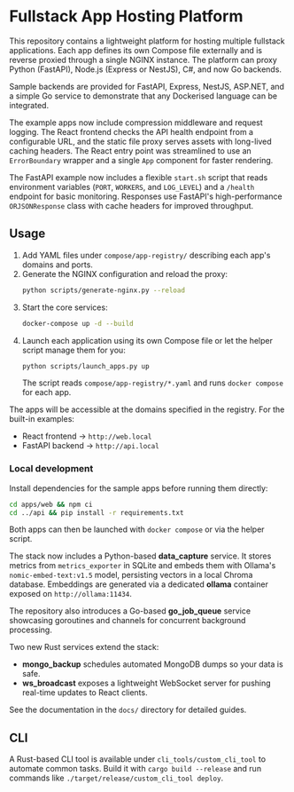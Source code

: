 # Fullstack App Hosting Platform

This repository contains a lightweight platform for hosting multiple fullstack applications. Each app defines its own Compose file externally and is reverse proxied through a single NGINX instance. The platform can proxy Python (FastAPI), Node.js (Express or NestJS), C#, and now Go backends.

Sample backends are provided for FastAPI, Express, NestJS, ASP.NET, and a simple Go service to demonstrate that any Dockerised language can be integrated.

The example apps now include compression middleware and request logging. The React frontend checks the API health endpoint from a configurable URL, and the static file proxy serves assets with long-lived caching headers. The React entry point was streamlined to use an `ErrorBoundary` wrapper and a single `App` component for faster rendering.

The FastAPI example now includes a flexible `start.sh` script that reads environment variables (`PORT`, `WORKERS`, and `LOG_LEVEL`) and a `/health` endpoint for basic monitoring. Responses use FastAPI's high-performance `ORJSONResponse` class with cache headers for improved throughput.

## Usage

1. Add YAML files under `compose/app-registry/` describing each app's domains and ports.
2. Generate the NGINX configuration and reload the proxy:
   ```bash
   python scripts/generate-nginx.py --reload
   ```
3. Start the core services:
   ```bash
   docker-compose up -d --build
   ```
4. Launch each application using its own Compose file or let the helper script manage them for you:
   ```bash
   python scripts/launch_apps.py up
   ```
   The script reads `compose/app-registry/*.yaml` and runs `docker compose` for each app.

The apps will be accessible at the domains specified in the registry.
For the built-in examples:
- React frontend → `http://web.local`
- FastAPI backend → `http://api.local`

### Local development

Install dependencies for the sample apps before running them directly:

```bash
cd apps/web && npm ci
cd ../api && pip install -r requirements.txt
```

Both apps can then be launched with `docker compose` or via the helper script.

The stack now includes a Python-based **data_capture** service. It stores
metrics from `metrics_exporter` in SQLite and embeds them with Ollama's
`nomic-embed-text:v1.5` model, persisting vectors in a local Chroma database.
Embeddings are generated via a dedicated **ollama** container exposed on
`http://ollama:11434`.

The repository also introduces a Go-based **go_job_queue** service showcasing
goroutines and channels for concurrent background processing.

Two new Rust services extend the stack:

- **mongo_backup** schedules automated MongoDB dumps so your data is safe.
- **ws_broadcast** exposes a lightweight WebSocket server for pushing real-time updates to React clients.

See the documentation in the `docs/` directory for detailed guides.

## CLI

A Rust-based CLI tool is available under `cli_tools/custom_cli_tool` to automate common tasks. Build it with `cargo build --release` and run commands like `./target/release/custom_cli_tool deploy`.
